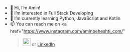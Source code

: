 - 👋 Hi, I’m Amin!
- 👀 I’m interested in Full Stack Developing
- 🌱 I’m currently learning Python, JavaScript and Kotlin
- 📫 You can reach me on <a href="https://www.instagram.com/aminbeheshti_com/"
    ><img
      src="https://img.shields.io/badge/instagram-%23E4405F.svg?&style=for-the-badge&logo=instagram&logoColor=white"
      height="25"
  /></a> or [LinkedIn](https://www.linkedin.com/in/aminbeheshti/)
